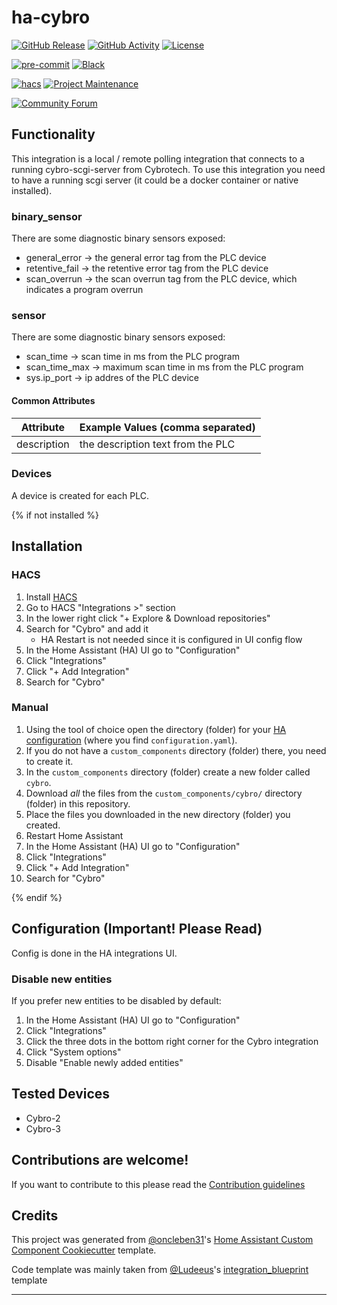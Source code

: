 # ha-cybro

[![GitHub Release][releases-shield]][releases]
[![GitHub Activity][commits-shield]][commits]
[![License][license-shield]](LICENSE)

[![pre-commit][pre-commit-shield]][pre-commit]
[![Black][black-shield]][black]

[![hacs][hacsbadge]][hacs]
[![Project Maintenance][maintenance-shield]][user_profile]

[![Community Forum][forum-shield]][forum]

## Functionality

This integration is a local / remote polling integration that connects to a running cybro-scgi-server from Cybrotech. To use this integration you need to have a running scgi server (it could be a docker container or native installed).

### binary_sensor

There are some diagnostic binary sensors exposed:

- general_error -> the general error tag from the PLC device
- retentive_fail -> the retentive error tag from the PLC device
- scan_overrun -> the scan overrun tag from the PLC device, which indicates a program overrun

### sensor

There are some diagnostic binary sensors exposed:

- scan_time -> scan time in ms from the PLC program
- scan_time_max -> maximum scan time in ms from the PLC program
- sys.ip_port -> ip addres of the PLC device

#### Common Attributes

| Attribute   | Example Values (comma separated)  |
| ----------- | --------------------------------- |
| description | the description text from the PLC |

### Devices

A device is created for each PLC.

{% if not installed %}

## Installation

### HACS

1. Install [HACS](https://hacs.xyz/)
2. Go to HACS "Integrations >" section
3. In the lower right click "+ Explore & Download repositories"
4. Search for "Cybro" and add it
   - HA Restart is not needed since it is configured in UI config flow
5. In the Home Assistant (HA) UI go to "Configuration"
6. Click "Integrations"
7. Click "+ Add Integration"
8. Search for "Cybro"

### Manual

1. Using the tool of choice open the directory (folder) for your [HA configuration](https://www.home-assistant.io/docs/configuration/) (where you find `configuration.yaml`).
2. If you do not have a `custom_components` directory (folder) there, you need to create it.
3. In the `custom_components` directory (folder) create a new folder called `cybro`.
4. Download _all_ the files from the `custom_components/cybro/` directory (folder) in this repository.
5. Place the files you downloaded in the new directory (folder) you created.
6. Restart Home Assistant
7. In the Home Assistant (HA) UI go to "Configuration"
8. Click "Integrations"
9. Click "+ Add Integration"
10. Search for "Cybro"

{% endif %}

## Configuration (Important! Please Read)

Config is done in the HA integrations UI.

### Disable new entities

If you prefer new entities to be disabled by default:

1. In the Home Assistant (HA) UI go to "Configuration"
2. Click "Integrations"
3. Click the three dots in the bottom right corner for the Cybro integration
4. Click "System options"
5. Disable "Enable newly added entities"

## Tested Devices

- Cybro-2
- Cybro-3

## Contributions are welcome!

If you want to contribute to this please read the [Contribution guidelines](https://github.com/killer0071234/ha-cybro/blob/master/CONTRIBUTING.md)

## Credits

This project was generated from [@oncleben31](https://github.com/oncleben31)'s [Home Assistant Custom Component Cookiecutter](https://github.com/oncleben31/cookiecutter-homeassistant-custom-component) template.

Code template was mainly taken from [@Ludeeus](https://github.com/ludeeus)'s [integration_blueprint][integration_blueprint] template

---

[integration_blueprint]: https://github.com/custom-components/integration_blueprint
[black]: https://github.com/psf/black
[black-shield]: https://img.shields.io/badge/code%20style-black-000000.svg?style=for-the-badge
[commits-shield]: https://img.shields.io/github/commit-activity/y/killer0071234/ha-cybro.svg?style=for-the-badge
[commits]: https://github.com/killer0071234/ha-cybro/commits/main
[hacs]: https://hacs.xyz
[hacsbadge]: https://img.shields.io/badge/HACS-Default-orange.svg?style=for-the-badge
[exampleimg]: example.png
[forum-shield]: https://img.shields.io/badge/community-forum-brightgreen.svg?style=for-the-badge
[forum]: https://community.home-assistant.io/
[license-shield]: https://img.shields.io/github/license/killer0071234/ha-cybro.svg?style=for-the-badge
[maintenance-shield]: https://img.shields.io/badge/maintainer-%killer0071234-blue.svg?style=for-the-badge
[pre-commit]: https://github.com/pre-commit/pre-commit
[pre-commit-shield]: https://img.shields.io/badge/pre--commit-enabled-brightgreen?style=for-the-badge
[releases-shield]: https://img.shields.io/github/release/killer0071234/ha-cybro.svg?style=for-the-badge
[releases]: https://github.com/killer0071234/ha-cybro/releases
[user_profile]: https://github.com/killer0071234
